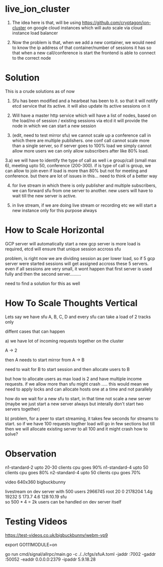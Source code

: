 # live_ion_cluster

1) The idea here is that, will be using https://github.com/cryptagon/ion-cluster on google cloud instances which will auto scale via cloud instance load balancer

2) Now the problem is that, when we add a new container, we would need to know the ip address of that container/number of sessions it has so that when a new call/conference
is start the frontend is able to connect to the correct node

Solution 
================

This is a crude solutions as of now

1) Sfu has been modified and a hearbeat has been to it. so that it will notify etcd service that its active. it will also 
update its active sessions on it

2) Will have a master http service which will have a list of nodes, based on the load/no of session / existing sessions via etcd it will provide 
the node in which we can start a new session

3) (edit, need to test mirror sfu) we cannot scale up a conference call in which there are multiple publishers. one conf call cannot scale more than a single server, so if server goes to 100% load we simply cannot allow more users we can only allow subscribers after like 80% load.

3.a) we will have to identify the type of call as well i.e group/call (small max 6), meeting upto 50, conference (200-300). if is type of call is group, we can allow to join even if load is more than 80% but not for meeting and conference. but there are lot of issues in this... need to think of a better way

4) for live stream in which there is only publisher and multiple subscribers, we can forward sfu from one server to another. new users will have to wait till the new server is active. 

5) in live stream, if we are doing live stream or recording etc we will start a new instance only for this purpose always


How to Scale Horizontal
========================

GCP server will automatically start a new gcp server is more load is required, etcd will ensure that unique session accross sfu

problem, is right now we are dividing session as per lower load, so if 5 gcp server were started sessions will get assigned accross these 5 servers. even if all sessions are very small, it wont happen that first server is used fully and then the second server......... 

need to find a solution for this as well



How To Scale Thoughts Vertical
===============================

Lets say we have sfu A, B, C, D and every sfu can take a load of 2 tracks only

diffent cases that can happen

a) we have lot of incoming requests together on the cluster

A -> 2

then A needs to start mirror from A -> B

need to wait for B to start session and then allocate users to B

but how to allocate users as max load is 2 and have multiple income requests. if we allow more than sfu might crash
.....
this would mean we need to apply locks and can allocate hosts one at a time and not parallely

how do we wait for a new sfu to start, in that time not scale a new server (maybe we just start a new server always but interally don't start two servers together)


b) problem, for a peer to start streaming, it takes few seconds for streams to start. so if we have 100 requests togther load will go in few sections but till then we will allocate existing server to all 100 and it might crash how to solve?

Observation
==============

n1-standard-2  upto 20-30 clients cpu goes 90%
n1-standard-4  upto 50 clients cpu goes 80%
n2-standard-4  upto 50 clients cpu goes 70%

video 640x360 bigbuckbunny


livestream on dev server with 500 users
2966745 root      20   0 2178204   1.4g  19232 S 173.7   4.6 128:10.19 sfu       
so 500 * 4 = 2k users can be handled on dev server itself


Testing Videos
================
https://test-videos.co.uk/bigbuckbunny/webm-vp9


export GO111MODULE=on


go run cmd/signal/allrpc/main.go -c ./../cfgs/sfuA.toml -jaddr :7002 -gaddr :50052 -eaddr 0.0.0.0:2379 -ipaddr 5.9.18.28